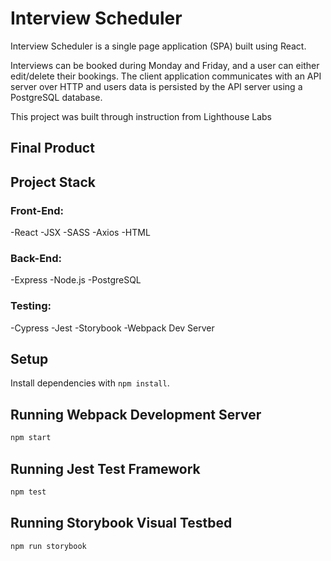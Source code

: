 # Interview Scheduler

Interview Scheduler is a single page application (SPA) built using React.

Interviews can be booked during Monday and Friday, and a user can either edit/delete their bookings. The client application communicates with an API server over HTTP and users data is persisted by the API server using a PostgreSQL database.

This project was built through instruction from Lighthouse Labs

## Final Product

<!-- !["Desktop Layout"](https://github.com/mckinnondave/tweeter/blob/master/public/images/fullscreen.png?raw=true)
!["Tablet Layout"](https://github.com/mckinnondave/tweeter/blob/master/public/images/tablet-size.png?raw=true) -->

## Project Stack

### Front-End:
-React
-JSX
-SASS
-Axios
-HTML

### Back-End:
-Express
-Node.js
-PostgreSQL

### Testing:
-Cypress
-Jest
-Storybook
-Webpack Dev Server

## Setup

Install dependencies with `npm install`.

## Running Webpack Development Server

```sh
npm start
```

## Running Jest Test Framework

```sh
npm test
```

## Running Storybook Visual Testbed

```sh
npm run storybook
```
